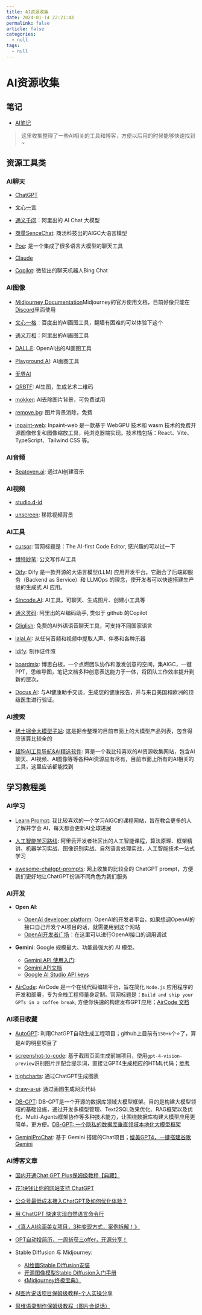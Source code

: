 ```yaml
---
title: AI资源收集
date: 2024-01-14 22:21:43
permalink: false
article: false
categories:
  - null
tags:
  - null
---
```



# AI资源收集




## 笔记

- [AI笔记](./note.html)



> 这里收集整理了一些AI相关的工具和博客，方便以后用的时候能够快速找到~


## 资源工具类


### AI聊天

- [ChatGPT](https://chat.openai.com/)

- [文心一言](https://yiyan.baidu.com/)

- [通义千问](https://tongyi.aliyun.com/)：阿里出的 AI Chat 大模型

- [商量SenceChat](https://techday.sensetime.com/shangliang): 商汤科技出的AIGC大语言模型

- [Poe](https://poe.com/): 是一个集成了很多语言大模型的聊天工具

- [Claude](https://www.anthropic.com/claude-in-slack)

- [Copilot](https://copilot.microsoft.com/): 微软出的聊天机器人Bing Chat




### AI图像

- [Midjourney Documentation](https://docs.midjourney.com/)Midjourney的官方使用文档，目前好像只能在[Discord](https://discord.com/guild-discovery)里面使用

- [文心一格](https://yige.baidu.com/)：百度出的AI画图工具，翻墙有困难的可以体验下这个

- [通义万相](https://tongyi.aliyun.com/wanxiang/)：阿里出的AI画图工具

- [DALL.E](https://labs.openai.com/): OpenAI出的AI画图工具

- [Playground AI](https://playgroundai.com/): AI画图工具

- [无界AI](https://www.wujieai.com/)

- [QRBTF](https://qrbtf.com/): AI生图，生成艺术二维码

- [mokker](https://mokker.ai/): AI去除图片背景，可免费试用

- [remove.bg](https://www.remove.bg/zh): 图片背景消除，免费

- [inpaint-web](https://github.com/lxfater/inpaint-web): Inpaint-web 是一款基于 WebGPU 技术和 wasm 技术的免费开源图像修复和图像缩放工具，纯浏览器端实现。技术栈包括：React、Vite、TypeScript、Tailwind CSS 等。




### AI音频

- [Beatoven.ai](https://www.beatoven.ai/): 通过AI创建音乐




### AI视频

- [studio.d-id](https://studio.d-id.com/)

- [unscreen](https://www.unscreen.com/): 移除视频背景




### AI工具

- [cursor](https://github.com/getcursor/cursor): 官网标题是：The AI-first Code Editor, 感兴趣的可以试一下

- [博特妙笔](https://gw.botsmart.net/): 公文写作AI工具

- [Dify](https://dify.ai/zh): Dify 是一款开源的大语言模型(LLM) 应用开发平台。它融合了后端即服务（Backend as Service）和 LLMOps 的理念，使开发者可以快速搭建生产级的生成式 AI 应用。

- [Sincode.AI](https://www.sincode.ai/app/welcome): AI工具，可聊天、生成图片、创建小工具等

- [通义灵码](https://tongyi.aliyun.com/lingma/download): 阿里出的AI编码助手, 类似于 github 的Copilot


- [Gliglish](https://gliglish.com/free): 免费的AI外语语音聊天工具，可支持不同国家语言


- [lalal.AI](https://www.lalal.ai/zh-hans/): 从任何音频和视频中提取人声、伴奏和各种乐器

- [Idify](https://idify.netlify.app/): 制作证件照

- [boardmix](https://boardmix.cn/): 博思白板，一个点燃团队协作和激发创意的空间，集AIGC，一键PPT，思维导图，笔记文档多种创意表达能力于一体，将团队工作效率提升到新的层次。

- [Docus AI](https://docus.ai/): 与AI健康助手交谈，生成您的健康报告，并与来自美国和欧洲的顶级医生进行验证。




### AI搜索

- [稀土掘金大模型子站](https://llm.juejin.cn/): 这是掘金整理的目前市面上的大模型产品列表，包含得应该算比较全的

- [超狗AI工具导航&AI精选软件](https://hrefgo.com/collection/): 算是一个我比较喜欢的AI资源收集网站，包含AI聊天、AI视频、AI图像等等各种AI资源应有尽有，目前市面上所有的AI相关的工具，这里应该都能找到




## 学习教程类



### AI学习

- [Learn Prompt](https://www.learnprompt.pro/about): 我比较喜欢的一个学习AIGC的课程网站，旨在教会更多的人了解并学会 AI，每天都会更新AI全球进展

- [人工智能学习路线](https://developer.aliyun.com/learning/roadmap/ai): 阿里云开发者社区出的人工智能课程，算法原理、框架精讲、机器学习实战、图像识别实战、自然语言处理实战，人工智能技术一站式学习

- [awesome-chatgpt-prompts](https://github.com/f/awesome-chatgpt-prompts): 网上收集的比较全的 ChatGPT prompt，方便我们更好地让ChatGPT扮演不同角色为我们服务




### AI开发


- **Open AI**:
    - [OpenAI developer platform](https://platform.openai.com/): OpenAI的开发者平台，如果想调OpenAI的接口自己开发个AI项目的话，就需要用到这个网站
    - [OpenAI开发者广场](https://platform.openai.com/playground)：在这里可以进行OpenAI接口的调用调试


- **Gemini**: Google 规模最大、功能最强大的 AI 模型。
  - [Gemini API 使用入门](https://ai.google.dev/docs?hl=zh-cn):
  - [Gemini API文档](https://ai.google.dev/docs)
  - [Google AI Studio API keys](https://makersuite.google.com/app/apikey)


- [AirCode](https://aircode.io/dashboard): AirCode 是一个在线代码编辑平台，旨在简化 `Node.js` 应用程序的开发和部署，专为全栈工程师量身定制。官网标题是：`Build and ship your GPTs in a coffee break`, 方便你快速的构建发布GPT应用；[AirCode 文档](https://docs-cn.aircode.io/)



### AI项目收藏

- [AutoGPT](https://github.com/Significant-Gravitas/AutoGPT): 利用ChatGPT自动生成工程项目；github上目前有`150+k`个⭐️了，算是AI的明星项目了

- [screenshot-to-code](https://github.com/abi/screenshot-to-code): 基于截图页面生成前端项目，使用`gpt-4-vision-preview`识别图片并配合提示词，直接让GPT4生成相应的HTML代码；[参考](https://mp.weixin.qq.com/s/ymVfkWVqF5bI7Aa5uV9Y-w)

- [highcharts](https://www.highcharts.com/chat/gpt/): 通过ChatGPT生成图表

- [draw-a-ui](https://github.com/sawyerhood/draw-a-ui): 通过画图生成网页代码

- [DB-GPT](https://github.com/eosphoros-ai/DB-GPT): DB-GPT是一个开源的数据库领域大模型框架。目的是构建大模型领域的基础设施，通过开发多模型管理、Text2SQL效果优化、RAG框架以及优化、Multi-Agents框架协作等多种技术能力，让围绕数据库构建大模型应用更简单，更方便。[DB-GPT: 一个隐私的数据库垂直领域本地化大模型框架](https://zhuanlan.zhihu.com/p/629998078)


- [GeminiProChat](https://github.com/babaohuang/GeminiProChat): 基于 Gemini 搭建的Chat项目；[媲美GPT4，一键搭建谷歌 Gemini](https://mp.weixin.qq.com/s/0FSltuCkaYJ0EFBxFtSYfA)



### AI博客文章

- [国内开通Chat GPT Plus保姆级教程【典藏】](https://www.chatgpt-plus.site/)
- [花1块钱让你的网站支持 ChatGPT](https://juejin.cn/post/7176539666210881592)
- [公众号最低成本接入ChatGPT及如何优化体验？](https://juejin.cn/post/7200769439335546935)

- [用 ChatGPT 快速实现自然语言命令行](https://github.com/MagicCube/cli-gpt/blob/main/docs/index.md)

- [《真人AI绘画美女项目，3种变现方式，案例拆解！》](https://ry5hwpuf7b.feishu.cn/docx/MaIUdxVn8oASPuxHXVbcbC0SnEc)

- [GPT自动投简历，一周斩获三offer，开源分享！](https://juejin.cn/post/7320949203542409231)


- Stable Diffusion 与 Midjourney: 
    - [AI绘画Stable Diffusion安装](https://mi12ugwj76s.feishu.cn/docx/Gkt6dZR4uoacogxGYf3cow6invh)
    - [开源图像模型Stable Diffusion入门手册](https://cloud.tencent.com/developer/article/2264456)
    - [《Midjourney终极宝典》](https://ry5hwpuf7b.feishu.cn/docx/ZmWCdvlVHos9ZDxMeeRcf296nlf)

- [AI图片说话项目保姆级教程-个人实操分享](https://c33xg0q9fd.feishu.cn/docx/BSW7db9F8oZoWZxTTmwcwKx9nHd)
- [思维语录制作保姆级教程（图片会说话）](https://ixy2s5ruvqf.feishu.cn/docx/Z073dMlcmomg5CxeZKQcd5Y6nVg)







